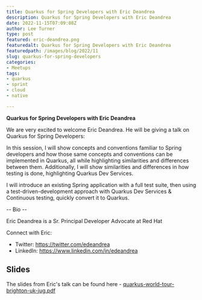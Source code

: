 ```yaml
---
title: Quarkus for Spring Developers with Eric Deandrea
description: Quarkus for Spring Developers with Eric Deandrea
date: 2022-11-15T07:09:08Z
author: Lee Turner
type: post
featured: eric-deandrea.png
featuredalt: Quarkus for Spring Developers with Eric Deandrea
featuredpath: /images/blog/2022/11
slug: quarkus-for-spring-developers
categories:
- Meetups
tags:
- quarkus
- sprint
- cloud
- native

---
```

**Quarkus for Spring Developers with Eric Deandrea**

We are very excited to welcome Eric Deandrea. He will be giving a talk on Quarkus for Spring Developers:

In this session, I will show concepts and conventions familiar to Spring developers and how those same concepts and conventions can be implemented in Quarkus, all while highlighting similarities and differences between them. Additionally, I will show similarities and differences in how testing is done, highlighting Quarkus Dev Services.

I will introduce an existing Spring application with a full test suite, then using a test-driven-development approach with Quarkus Dev Services & Continuous testing, quickly convert it to Quarkus.

-- Bio --

Eric Deandrea is a Sr. Principal Developer Advocate at Red Hat

Connect with Eric:

* Twitter: https://twitter.com/edeandrea
* LinkedIn: https://www.linkedin.com/in/edeandrea

## Slides

The slides from Eric's talk can be found here - [quarkus-world-tour-brighton-uk-jug.pdf](/images/blog/2022/11/quarkus-world-tour-brighton-uk-jug.pdf)